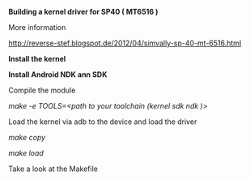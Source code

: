 **Building a kernel driver for SP40 ( MT6516 )**

More information

http://reverse-stef.blogspot.de/2012/04/simvally-sp-40-mt-6516.html


**Install the kernel** 

**Install Android NDK ann SDK**


Compile the module

*make -e TOOLS=<path to your toolchain (kernel sdk ndk )>*

Load the kernel via adb to the device and load the driver

*make copy*

*make load*

Take a look at the Makefile
